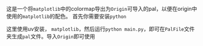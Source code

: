 这是一个将`matplotlib`中的colormap导出为`Origin`可导入的pal，以便在origin中使用的`matplotlib`的配色。
首先你需要安装`python`

这里使用uv安装，
`matplotlib`，然后运行`python main.py`，即可在`PalFile`文件夹生成`pal`文件。导入`Origin`即可使用
